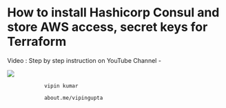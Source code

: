 # How to install Hashicorp Consul and store AWS access, secret keys for Terraform

Video : Step by step instruction on YouTube Channel -

[![](http://img.youtube.com/vi/9uuQsT3kxvQ/0.jpg)](http://www.youtube.com/watch?v=9uuQsT3kxvQ "How to install Hashicorp Consul and store AWS access, secret keys for Terraform")


     



              
            
        
    






    
        
            
                  
            
            
                
                vipin kumar

                about.me/vipingupta 
            
        
    


